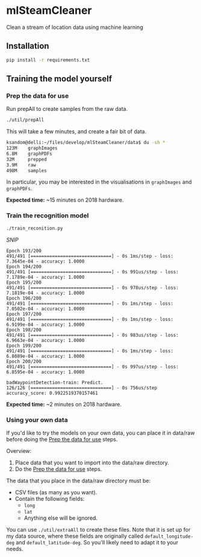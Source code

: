 # mlSteamCleaner
Clean a stream of location data using machine learning

## Installation

```bash
pip install -r requirements.txt
```

## Training the model yourself

### Prep the data for use

Run prepAll to create samples from the raw data.

```bash
./util/prepAll
```

This will take a few minutes, and create a fair bit of data.

```bash
ksandom@delli:~/files/develop/mlSteamCleaner/data$ du -sh *
123M    graphImages
6.8M    graphPDFs
32M     prepped
3.9M    raw
498M    samples
```

In particular, you may be interested in the visualisations in `graphImages` and `graphPDFs`.

**Expected time:** ~15 minutes on 2018 hardware.

### Train the recognition model

```bash
./train_reconition.py
```

_SNIP_

```
Epoch 193/200
491/491 [==============================] - 0s 1ms/step - loss: 7.3645e-04 - accuracy: 1.0000
Epoch 194/200
491/491 [==============================] - 0s 991us/step - loss: 7.1789e-04 - accuracy: 1.0000
Epoch 195/200
491/491 [==============================] - 0s 978us/step - loss: 7.1819e-04 - accuracy: 1.0000
Epoch 196/200
491/491 [==============================] - 0s 1ms/step - loss: 7.0502e-04 - accuracy: 1.0000
Epoch 197/200
491/491 [==============================] - 0s 1ms/step - loss: 6.9199e-04 - accuracy: 1.0000
Epoch 198/200
491/491 [==============================] - 0s 983us/step - loss: 6.9663e-04 - accuracy: 1.0000
Epoch 199/200
491/491 [==============================] - 0s 1ms/step - loss: 6.8089e-04 - accuracy: 1.0000
Epoch 200/200
491/491 [==============================] - 0s 997us/step - loss: 6.8595e-04 - accuracy: 1.0000

badWaypointDetection-train: Predict.
126/126 [==============================] - 0s 756us/step
accuracy_score: 0.9922519370157461
```

**Expected time:** ~2 minutes on 2018 hardware.

### Using your own data

If you'd like to try the models on your own data, you can place it in data/raw before doing the [Prep the data for use](#prep-the-data-for-use) steps.

Overview:

1. Place data that you want to import into the data/raw directory.
1. Do the [Prep the data for use](#prep-the-data-for-use) steps.

The data that you place in the data/raw directory must be:

* CSV files (as many as you want).
* Contain the following fields:
    * `long`
    * `lat`
    * Anything else will be ignored.

You can use `./util/extraAll` to create these files. Note that it is set up for my data source, where these fields are originally called `default_longitude-deg` and `default_latitude-deg`. So you'll likely need to adapt it to your needs.
